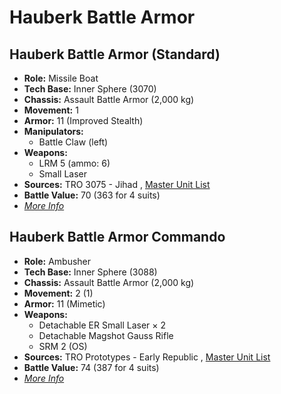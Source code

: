 # Hauberk Battle Armor 

## Hauberk Battle Armor (Standard) 

- **Role:** Missile Boat 
- **Tech Base:** Inner Sphere (3070) 
- **Chassis:** Assault Battle Armor (2,000 kg) 
- **Movement:** 1 
- **Armor:** 11 (Improved Stealth) 
- **Manipulators:** 
  - Battle Claw (left) 
- **Weapons:** 
  - LRM 5 (ammo: 6) 
  - Small Laser 
- **Sources:** TRO 3075 - Jihad , [Master Unit List](http://masterunitlist.info/Unit/Details/4269/hauberk-battle-armor-standard) 
- **Battle Value:** 70 (363 for 4 suits) 
- [*More Info*](hauberk_battle_armor/hauberk_battle_armor_standard.md) 

## Hauberk Battle Armor Commando 

- **Role:** Ambusher 
- **Tech Base:** Inner Sphere (3088) 
- **Chassis:** Assault Battle Armor (2,000 kg) 
- **Movement:** 2 (1) 
- **Armor:** 11 (Mimetic) 
- **Weapons:** 
  - Detachable ER Small Laser × 2 
  - Detachable Magshot Gauss Rifle 
  - SRM 2 (OS) 
- **Sources:** TRO Prototypes - Early Republic , [Master Unit List](http://masterunitlist.info/Unit/Details/4270/hauberk-battle-armor-commando) 
- **Battle Value:** 74 (387 for 4 suits) 
- [*More Info*](hauberk_battle_armor/hauberk_battle_armor_commando.md) 

